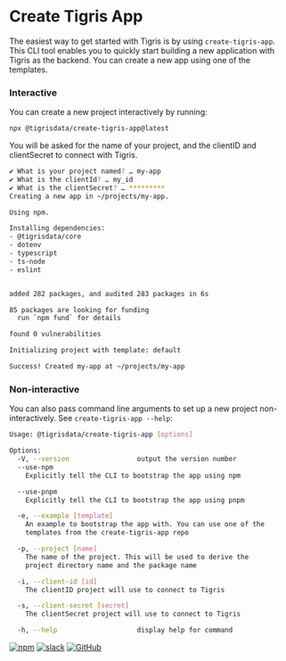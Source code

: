 # Create Tigris App

The easiest way to get started with Tigris is by using `create-tigris-app`.
This CLI tool enables you to quickly start building a new application with
Tigris as the backend. You can create a new app using one of the templates.

### Interactive

You can create a new project interactively by running:

```bash
npx @tigrisdata/create-tigris-app@latest
```

You will be asked for the name of your project, and the clientID and
clientSecret to connect with Tigris.

```bash
✔ What is your project named? … my-app
✔ What is the clientId? … my_id
✔ What is the clientSecret? … *********
Creating a new app in ~/projects/my-app.

Using npm.

Installing dependencies:
- @tigrisdata/core
- dotenv
- typescript
- ts-node
- eslint


added 282 packages, and audited 283 packages in 6s

85 packages are looking for funding
  run `npm fund` for details

found 0 vulnerabilities

Initializing project with template: default

Success! Created my-app at ~/projects/my-app
```

### Non-interactive

You can also pass command line arguments to set up a new project
non-interactively. See `create-tigris-app --help`:

```bash
Usage: @tigrisdata/create-tigris-app [options]

Options:
  -V, --version                 output the version number
  --use-npm
    Explicitly tell the CLI to bootstrap the app using npm

  --use-pnpm
    Explicitly tell the CLI to bootstrap the app using pnpm

  -e, --example [template]
    An example to bootstrap the app with. You can use one of the
    templates from the create-tigris-app repo

  -p, --project [name]
    The name of the project. This will be used to derive the
    project directory name and the package name

  -i, --client-id [id]
    The clientID project will use to connect to Tigris

  -s, --client-secret [secret]
    The clientSecret project will use to connect to Tigris

  -h, --help                    display help for command
```

[![npm](https://img.shields.io/npm/v/@tigrisdata/create-tigris-app)](https://www.npmjs.com/package/@tigrisdata/create-tigris-app)
[![slack](https://img.shields.io/badge/slack-tigrisdata-34D058.svg?logo=slack)](https://tigrisdata.slack.com)
[![GitHub](https://img.shields.io/github/license/tigrisdata/create-tigris-app)](https://github.com/tigrisdata/create-tigris-app/blob/main/LICENSE)
